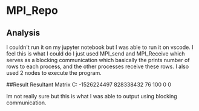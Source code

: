 # MPI_Repo

## Analysis
I couldn't run it on my jupyter notebook but I was able to run it on vscode. I feel this is what I could do I just used MPI_send and MPI_Receive which serves as a blocking communication which basically the  prints number of rows to each process, and the other processes receive these rows. I also used 2 nodes to execute the program.

##Result
Resultant Matrix C:
-1526224497 828338432 
76 100 
0 0 

Im not really sure but this is what I was able to output using blocking communication.
